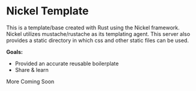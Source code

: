 # Nickel Template

This is a template/base created with Rust using the Nickel framework. Nickel utilizes mustache/rustache as its templating agent. This server also provides a static directory in which css and other static files can be used.

<strong>Goals:</strong>

- Provided an accurate reusable boilerplate
- Share & learn

More Coming Soon
